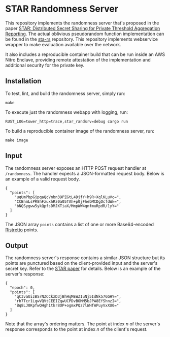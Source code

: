 STAR Randomness Server
======================

This repository implements the randomness server that's proposed
in the paper [STAR: Distributed Secret Sharing
for Private Threshold Aggregation Reporting](https://arxiv.org/abs/2109.10074).
The actual oblivious pseudorandom function implementation can be found
in the [sta-rs](https://github.com/brave/sta-rs) repository.
This repository implements webservice wrapper to make evaluation available
over the network.

It also includes a reproducible container build that can be run inside an
AWS Nitro Enclave, providing remote attestation of the implementation and
additional security for the private key.

Installation
------------

To test, lint, and build the randomness server, simply run:

```
make
```

To execute just the randomness webapp with logging, run:

```
RUST_LOG=tower_http=trace,star_randsrv=debug cargo run
```

To build a reproducible container image of the randomness server, run:

```
make image
```

Input
-----

The randomness server exposes an HTTP POST request handler at `/randomness`.
The handler expects a JSON-formatted request body.  Below is an example of a
valid request body.

```
{
  "points": [
    "uqUmPbpGjpqaQcVnbn39PZGtL4DjfY+h9R+XqlKLuVc=",
    "CCBnmLsPR8hFzuxhRz0a05TAh+p0jFhebMCDgOcfdWk=",
    "bNQSygww5ykQpfsDMJXTiaX/MmpWW4qnfmuRpdR/1yY="
  ]
}
```

The JSON array `points` contains a list of one or more Base64-encoded
[Ristretto](https://github.com/bwesterb/go-ristretto) points.

Output
------

The randomness server's response contains a similar JSON structure but its
points are punctured based on the client-provided input and the server's secret
key.  Refer to the [STAR paper](https://arxiv.org/abs/2109.10074) for details.
Below is an example of the server's response:

```
{
  "epoch": 0,
  "points": [
    "qC3vaUizBSrNZCCkzD3jBhHqMEWZIuNj5IdNk57GGHY=",
    "rh7Tcr1LqwVQVtCEEIZqwUCPDvBOMM5bJPA8EfShnzI=",
    "Bq8LJ0KpfwQHgh1tkr8OP+ogmxPQz7lWHfAPuyVxXU0="
  ]
}
```

Note that the array's ordering matters.  The point at index *n* of the server's
response corresponds to the point at index *n* of the client's request.

